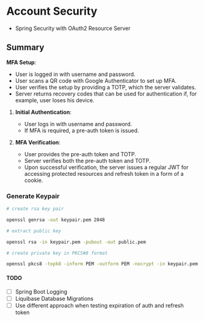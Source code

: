 # Account Security

- Spring Security with OAuth2 Resource Server

## Summary

**MFA Setup**:

- User is logged in with username and password.
- User scans a QR code with Google Authenticator to set up MFA.
- User verifies the setup by providing a TOTP, which the server validates.
- Server returns recovery codes that can be used for authentication if, for example, user loses his
  device.

1. **Initial Authentication**:
    - User logs in with username and password.
    - If MFA is required, a pre-auth token is issued.

2. **MFA Verification**:
    - User provides the pre-auth token and TOTP.
    - Server verifies both the pre-auth token and TOTP.
    - Upon successful verification, the server issues a regular JWT for accessing protected
      resources and refresh token in a form of a cookie.

### Generate Keypair

```bash
# create rsa key pair

openssl genrsa -out keypair.pem 2048
```

```bash
# extract public key

openssl rsa -in keypair.pem -pubout -out public.pem
```

```bash
# create private key in PKCS#8 format

openssl pkcs8 -topk8 -inform PEM -outform PEM -nocrypt -in keypair.pem -out private.pem
```

#### TODO

- [ ] Spring Boot Logging
- [ ] Liquibase Database Migrations
- [ ] Use different approach when testing expiration of auth and refresh token
